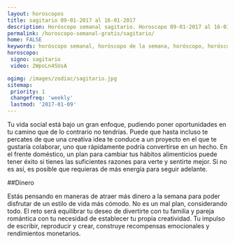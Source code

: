 ```yaml
---
layout: horoscopos
title: sagitario 09-01-2017 al 16-01-2017 
description: Horóscopo semanal sagitario. Horoscopo 09-01-2017 al 16-01-2017. Horoscopos univision gratis
permalink: /horoscopo-semanal-gratis/sagitario/
home: FALSE
keywords: horóscopo semanal, horóscopo de la semana, horóscopo, horóscopo gratis,horóscopos, horóscopo esperanza gracia, horoscopos sagitario la semana, horóscopos gratis, Tarot, Astrologia, Zodíaco, sagitario, horoscopo gratis
horoscopo:
 signo: sagitario
 video: 2WpoLn4SUsA

ogimg: /images/zodiac/sagitario.jpg
sitemap:
 priority: 1
 changefreq: 'weekly'
 lastmod: '2017-01-09'
---
```



Tu vida social está bajo un gran enfoque, pudiendo poner oportunidades en tu camino que de lo contrario no tendrías. Puede que hasta incluso te percates de que una creativa idea te conduce a un proyecto en el que te gustaría colaborar, uno que rápidamente podría convertirse en un hecho. En el frente doméstico, un plan para cambiar tus hábitos alimenticios puede tener éxito si tienes las suficientes razones para verte y sentirte mejor. Si no es así, es posible que requieras de más energía para seguir adelante.

##Dinero

Estás pensando en maneras de atraer más dinero a la semana para poder disfrutar de un estilo de vida más cómodo. No es un mal plan, considerando todo. El reto será equilibrar tu deseo de divertirte con tu familia y pareja romántica con tu necesidad de establecer tu propia creatividad. Tu impulso de escribir, reproducir y crear, construye recompensas emocionales y rendimientos monetarios.